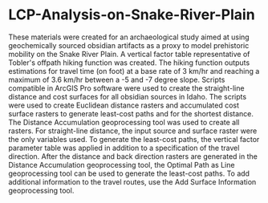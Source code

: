 # LCP-Analysis-on-Snake-River-Plain
These materials were created for an archaeological study aimed at using geochemically sourced obsidian artifacts as a proxy to model prehistoric mobility on the Snake River Plain. 
A vertical factor table representative of Tobler's offpath hiking function was created. The hiking function outputs estimations for travel time (on foot) at a base rate of 3 km/hr and reaching a maximum of 3.6 km/hr between a -5 and -7 degree slope. 
Scripts compatible in ArcGIS Pro software were used to create the straight-line distance and cost surfaces for all obsidian sources in Idaho. 
The scripts were used to create Euclidean distance rasters and accumulated cost surface rasters to generate least-cost paths and for the shortest distance.
The Distance Accumulation geoprocessing tool was used to create all rasters. For straight-line distance, the input source and surface raster were the only variables used. To generate the least-cost paths, the vertical factor parameter table was applied in addition to a specification of the travel direction. 
After the distance and back direction rasters are generated in the Distance Accumulation geoprocessing tool, the Optimal Path as Line geoprocessing tool can be used to generate the least-cost paths.
To add additional information to the travel routes, use the Add Surface Information geoprocessing tool.
